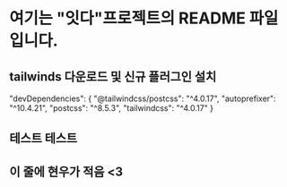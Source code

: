 # 여기는 "잇다"프로젝트의 README 파일 입니다.

## tailwinds 다운로드 및 신규 플러그인 설치

"devDependencies": {
"@tailwindcss/postcss": "^4.0.17",
"autoprefixer": "^10.4.21",
"postcss": "^8.5.3",
"tailwindcss": "^4.0.17"
}

## 테스트 테스트
## 이 줄에 현우가 적음 <3
